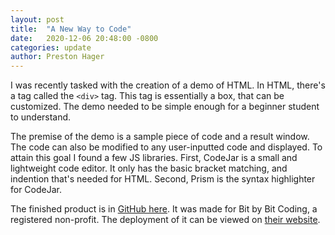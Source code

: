 ```yaml
---
layout: post
title:  "A New Way to Code"
date:   2020-12-06 20:48:00 -0800
categories: update
author: Preston Hager
---
```


I was recently tasked with the creation of a demo of HTML.
In HTML, there's a tag called the `<div>` tag.
This tag is essentially a box, that can be customized.
The demo needed to be simple enough for a beginner student to understand.

The premise of the demo is a sample piece of code and a result window.
The code can also be modified to any user-inputted code and displayed.
To attain this goal I found a few JS libraries.
First, CodeJar is a small and lightweight code editor.
It only has the basic bracket matching, and indention that's needed for HTML.
Second, Prism is the syntax highlighter for CodeJar.

The finished product is in [GitHub here][1].
It was made for Bit by Bit Coding, a registered non-profit.
The deployment of it can be viewed on [their website][2].

[1]: https://github.com/PrestonHager/interactive-tutorials
[2]: https://tutorials.bitbybitcoding.org/div-demo/#
